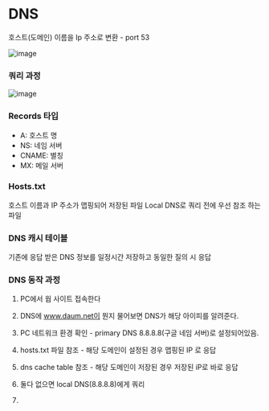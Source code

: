# DNS

호스트(도메인) 이름을 Ip 주소로 변환 - port 53

![image](https://user-images.githubusercontent.com/13481627/92919386-58665180-f46b-11ea-8376-dfd9318491f3.png)

### 쿼리 과정

![image](https://user-images.githubusercontent.com/13481627/92919542-a67b5500-f46b-11ea-9275-716838b2301e.png)

### Records 타입

- A: 호스트 명
- NS: 네임 서버
- CNAME: 별칭
- MX: 메일 서버

### Hosts.txt

호스트 이름과 IP 주소가 맵핑되어 저장된 파일
Local DNS로 쿼리 전에 우선 참조 하는 파일

### DNS 캐시 테이블

기존에 응답 받은 DNS 정보를 일정시간 저장하고 동일한 질의 시 응답

### DNS 동작 과정

1. PC에서 웝 사이트 접속한다
2. DNS에 www.daum.net이 뭔지 물어보면 DNS가 해당 아이피를 알려준다.

3. PC 네트워크 환경 확인 - primary DNS 8.8.8.8(구글 네임 서버)로 설정되어있음.
4. hosts.txt 파일 참조 - 해당 도메인이 설정된 경우 맵핑된 IP 로 응답
5. dns cache table 참조 - 해당 도메인이 저장된 경우 저장된 iP로 바로 응답

6. 둘다 없으면 local DNS(8.8.8.8)에게 쿼리
7.
